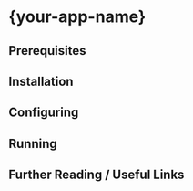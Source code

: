 # {your-app-name}

## Prerequisites

## Installation

## Configuring

## Running

## Further Reading / Useful Links
